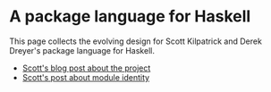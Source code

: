 # A package language for Haskell


This page collects the evolving design for Scott Kilpatrick and Derek Dreyer's package language for Haskell.

- [Scott's blog post about the project](http://skilpat.tumblr.com/post/9411500320/a-modular-package-language-for-haskell)
- [Scott's post about module identity](http://skilpat.tumblr.com/post/11145611552/module-identity-and-equivalence-in-haskell)
